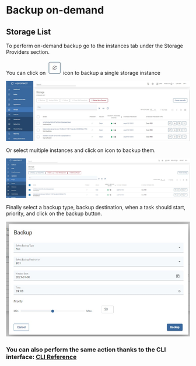 # Backup on-demand

## Storage List

To perform on-demand backup go to the instances tab under the Storage Providers section.

You can click on ![](../../../.gitbook/assets/icon-backup.jpg) icon to backup a single storage instance

![](../../../.gitbook/assets/storage-providers-instances%20%282%29%20%282%29.jpg)

Or select multiple instances and click on icon to backup them.

![](../../../.gitbook/assets/storage-providers-general%20%281%29%20%281%29%20%282%29%20%281%29.jpg)

Finally select a backup type, backup destination, when a task should start, priority, and click on the backup button.

![](../../../.gitbook/assets/storage-instances-backup-on-demand.jpg)

### You can also perform the same action thanks to the CLI interface: [CLI Reference](../../cli-reference.md#storage-backup-management)


